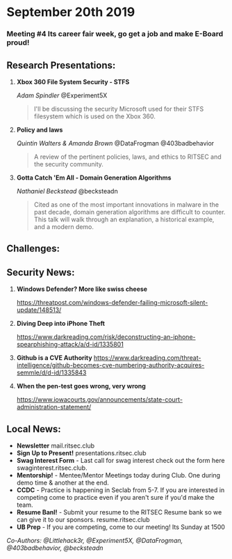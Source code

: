 # September 20th 2019
### Meeting #4 Its career fair week, go get a job and make E-Board proud!

## Research Presentations:
1. **Xbox 360 File System Security - STFS**
   
    *Adam Spindler* @Experiment5X
   
    > I'll be discussing the security Microsoft used for their STFS filesystem which is used on the Xbox 360.

2. **Policy and laws**

    *Quintin Walters & Amanda Brown* @DataFrogman @403badbehavior

    >  A review of the pertinent policies, laws, and ethics to RITSEC and the security community.

3. **Gotta Catch 'Em All - Domain Generation Algorithms**

   *Nathaniel Beckstead* @becksteadn 

    > Cited as one of the most important innovations in malware in the past decade, domain generation algorithms are difficult to counter. This talk will walk through an explanation, a historical example, and a modern demo.

## Challenges:

 


## Security News:
1. **Windows Defender? More like swiss cheese**
   
   https://threatpost.com/windows-defender-failing-microsoft-silent-update/148513/

2. **Diving Deep into iPhone Theft**
   
    https://www.darkreading.com/risk/deconstructing-an-iphone-spearphishing-attack/a/d-id/1335801

3. **Github is a CVE Authority**
    https://www.darkreading.com/threat-intelligence/github-becomes-cve-numbering-authority-acquires-semmle/d/d-id/1335843

4. **When the pen-test goes wrong, very wrong**
    
    https://www.iowacourts.gov/announcements/state-court-administration-statement/

## Local News:
- **Newsletter** mail.ritsec.club
- **Sign Up to Present!** presentations.ritsec.club
- **Swag Interest Form** - Last call for swag interest check out the form here swaginterest.ritsec.club.
- **Mentorship!** - Mentee/Mentor Meetings today during Club. One during demo time & another at the end.
- **CCDC** - Practice is happening in Seclab from 5-7. If you are interested in competing come to practice even if you aren't sure if you'd make the team.
- **Resume Banl!** - Submit your resume to the RITSEC Resume bank so we can give it to our sponsors. resume.ritsec.club
- **UB Prep** - If you are competing, come to our meeting! Its Sunday at 1500

*Co-Authors: @Littlehack3r, @Experiment5X, @DataFrogman, @403badbehavior,  @becksteadn*
